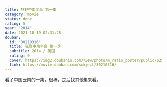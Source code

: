 ```yaml
---
title: 狂野中南半岛 第一季
category: movie
status: done
rating: 5
year: "2014"
date: 2021-10-19 02:31:28
douban:
  id: "30210316"
  title: 狂野中南半岛 第一季
  subtitle: 2014 / 美国
  rating: 0
  cover: https://img2.doubanio.com/view/photo/m_ratio_poster/public/p2520953963.jpg
  link: https://movie.douban.com/subject/30210316/
---
```


看了中国云南的一集，很棒，之后找其他集来看。
